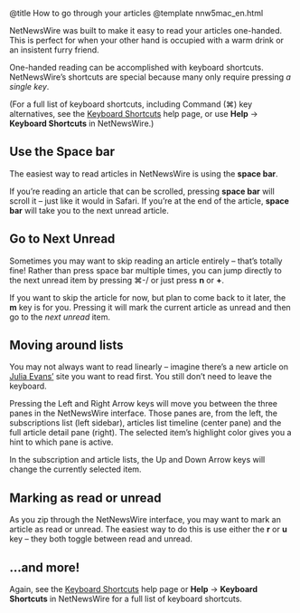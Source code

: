 @title How to go through your articles
@template nnw5mac_en.html

NetNewsWire was built to make it easy to read your articles one-handed. This is perfect for when your other hand is occupied with a warm drink or an insistent furry friend.

One-handed reading can be accomplished with keyboard shortcuts. NetNewsWire’s shortcuts are special because many only require pressing *a single key*.

(For a full list of keyboard shortcuts, including Command (⌘) key alternatives, see the [Keyboard Shortcuts](keyboard-shortcuts) help page, or use **Help** → **Keyboard Shortcuts** in NetNewsWire.)


Use the Space bar
-----------------

The easiest way to read articles in NetNewsWire is using the **space bar**.

If you’re reading an article that can be scrolled, pressing **space bar** will scroll it – just like it would in Safari. If you’re at the end of the article, **space bar** will take you to the next unread article.


Go to Next Unread
-----------------

Sometimes you may want to skip reading an article entirely – that’s totally fine! Rather than press space bar multiple times, you can jump directly to the next unread item by pressing ⌘-/ or just press **n** or **+**.

If you want to skip the article for now, but plan to come back to it later, the **m** key is for you. Pressing it will mark the current article as unread and then go to the *next unread* item.


Moving around lists
-------------------

You may not always want to read linearly – imagine there’s a new article on [Julia Evans’](https://jvns.ca) site you want to read first. You still don’t need to leave the keyboard.

Pressing the Left and Right Arrow keys will move you between the three panes in the NetNewsWire interface. Those panes are, from the left, the subscriptions list (left sidebar), articles list timeline (center pane) and the full article detail pane (right). The selected item’s highlight color gives you a hint to which pane is active.

In the subscription and article lists, the Up and Down Arrow keys will change the currently selected item.


Marking as read or unread
-------------------------

As you zip through the NetNewsWire interface, you may want to mark an article as read or unread. The easiest way to do this is use either the **r** or **u** key – they both toggle between read and unread.

…and more!
----------

Again, see the [Keyboard Shortcuts](keyboard-shortcuts) help page or **Help** → **Keyboard Shortcuts** in NetNewsWire for a full list of keyboard shortcuts.